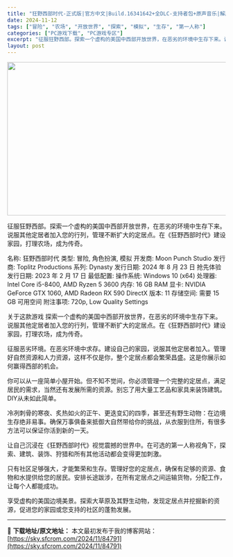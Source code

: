 ```yaml
---
title: "狂野西部时代-正式版|官方中文|Build.16341642+全DLC-支持者包+原声音乐|解压即撸|"
date: 2024-11-12
tags: ["冒险", "农场", "开放世界", "探索", "模拟", "生存", "第一人称"]
categories: ["PC游戏下载", "PC游戏专区"]
excerpt: "征服狂野西部。探索一个虚构的美国中西部开放世界，在恶劣的环境中生存下来。说服其他定居者加入您的行列，管理不断扩大的定居点。在《狂野西部时代》建设家园，打理农场，成为传奇。 名称: 狂野西部时代 类型: 冒险, 角色扮演, 模拟 开发商: Moon Punch Studio 发行商: Toplitz &hellip;"
layout: post
---
```


<img class="aligncenter size-full wp-image-84777" src="https://sky.sfcrom.com/wp-content/uploads/2024/11/2024111212253994.webp" alt="" width="616" height="353" />

征服狂野西部。探索一个虚构的美国中西部开放世界，在恶劣的环境中生存下来。说服其他定居者加入您的行列，管理不断扩大的定居点。在《狂野西部时代》建设家园，打理农场，成为传奇。

名称: 狂野西部时代
类型: 冒险, 角色扮演, 模拟
开发商: Moon Punch Studio
发行商: Toplitz Productions
系列: Dynasty
发行日期: 2024 年 8 月 23 日
抢先体验发行日期: 2023 年 2 月 17 日
最低配置:
操作系统: Windows 10 (x64)
处理器: Intel Core i5-8400, AMD Ryzen 5 3600
内存: 16 GB RAM
显卡: NVIDIA GeForce GTX 1060, AMD Radeon RX 590
DirectX 版本: 11
存储空间: 需要 15 GB 可用空间
附注事项: 720p, Low Quality Settings

关于这款游戏
探索一个虚构的美国中西部开放世界，在恶劣的环境中生存下来。说服其他定居者加入您的行列，管理不断扩大的定居点。在《狂野西部时代》建设家园，打理农场，成为传奇。

征服恶劣环境。在恶劣环境中求存。建设自己的家园，说服其他定居者加入。管理好自然资源和人力资源，这样不仅是你，整个定居点都会繁荣昌盛。这是你展示如何赢得西部的机会。

你可以从一座简单小屋开始。但不知不觉间，你必须管理一个完整的定居点，满足居民的需求，当然还有发展所需的资源。别忘了用大量工艺品和家具来装饰建筑。DIY从未如此简单。

冷冽刺骨的寒夜、炙热如火的正午、更迭变幻的四季，甚至还有野生动物：在边境生存绝非易事。确保万事俱备来抵御大自然带给你的挑战，从衣服到住所，有很多方法可以保证你活到新的一天。

让自己沉浸在《狂野西部时代》视觉震撼的世界中。在可选的第一人称视角下，探索、建筑、装饰、狩猎和所有其他活动都会变得更加刺激。

只有社区足够强大，才能繁荣和生存。管理好您的定居点，确保有足够的资源、食物和水提供给您的居民。安排长途跋涉，在所有定居点之间运输货物，分配工作，让每个人都能成功。

享受虚构的美国边境美景。探索大草原及其野生动物，发现定居点并挖掘新的资源，促进您的家园或您支持的社区的蓬勃发展。

---
📖 **下载地址/原文地址：** 本文最初发布于我的博客网站：[https://sky.sfcrom.com/2024/11/84791](https://sky.sfcrom.com/2024/11/84791)
